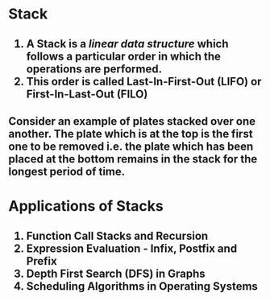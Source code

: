 # Stack
## <ol><li>A Stack is a _linear data structure_ which follows a particular order in which the operations are performed.</li><li>This order is called <b>Last-In-First-Out (LIFO)</b> or <b>First-In-Last-Out (FILO)</b></li></ol>

## Consider an example of plates stacked over one another. The plate which is at the top is the first one to be removed i.e. the plate which has been placed at the bottom remains in the stack for the longest period of time.

# Applications of Stacks
## <ol><li>Function Call Stacks and Recursion</li><li>Expression Evaluation - Infix, Postfix and Prefix</li><li>Depth First Search (DFS) in Graphs</li><li>Scheduling Algorithms in Operating Systems</li></ol>
